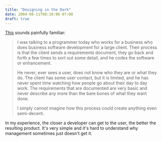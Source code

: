 ```yaml
---
title: "Designing in the Dark"
date: 2004-08-11T08:10:00-07:00
draft: true
---
```

[This](https://web.archive.org/web/20040924085445/http://www.maadmob.net/donna/blog/archives/000570.html "DonnaM: How do they do it?") sounds painfully familiar:  

> I was talking to a programmer today who works for a business who does business software development for a large client. Their process is that the client sends a requirements document, they go back and forth a few times to sort out some detail, and he codes the software or enhancement.
>
> He never, ever sees a user, does not know who they are or what they do. The client has some user contact, but it is limited, and he has never spent time watching how people go about their day to day work. The requirements that are documented are very basic and never describe any more than the bare bones of what they want done.
>
> I simply cannot imagine how this process could create anything even semi-decent.    

In my experience, the closer a developer can get to the user, the better the resulting product. It's very simple and it's hard to understand why management sometimes just doesn't get it.

